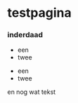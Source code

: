 <head>
<link rel="stylesheet" type="text/css" href="https://maetempels.github.io/MAE-gf/assets/css/style.scss">
</head>
<body>

<h1> testpagina</h1>
<h3> inderdaad</h3>

<ul>
  <li>een</li>
  <li>twee</li>
</ul>

<p><ul>
  <li>een</li>
  <li>twee</li>
</ul></p>

en nog wat tekst

</body>
